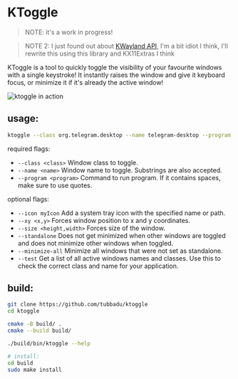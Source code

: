# KToggle

> NOTE: it's a work in progress!

> NOTE 2: I just found out about [KWayland API](https://api.kde.org/frameworks/kwayland/html/classKWayland_1_1Server_1_1PlasmaWindowInterface.html), I'm a bit idiot I think, I'll rewrite this using this library and KX11Extras I think

KToggle is a tool to quickly toggle the visibility of your favourite windows with a single keystroke! It instantly raises the window and give it keyboard focus, or minimize it if it's already the active window!

![ktoggle in action](img/ktoggle.gif)

## usage:

```bash
ktoggle --class org.telegram.desktop --name telegram-desktop --program telegram-desktop
```

required flags:
- `--class <class>`			Window class to toggle.
- `--name <name>`			Window name to toggle. Substrings are also accepted.
- `--program <program>`		Command to run program. If it contains spaces, make sure to use quotes.

optional flags: 
- `--icon myIcon` 			Add a system tray icon with the specified name or path.
- `--xy <x,y>`				Forces window position to x and y coordinates.
- `--size <height,width>`	Forces size of the window.
- `--standalone`			Does not get minimized when other windows are toggled and does not minimize other windows when toggled.
- `--minimize-all`			Minimize all windows that were not set as standalone.
- `--test`					Get a list of all active windows names and classes. Use this to check the correct class and name for your application.

## build:

```bash
git clone https://github.com/tubbadu/ktoggle
cd ktoggle

cmake -B build/ .
cmake --build build/

./build/bin/ktoggle --help

# install:
cd build
sudo make install
```

